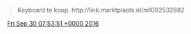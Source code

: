 > Keyboard te koop\. http://link\.marktplaats\.nl/m1092532882

<img src="../../media/tweet.ico" width="12" /> [Fri Sep 30 07:53:51 +0000 2016](https://twitter.com/DromerDenker/status/781763976459878400)